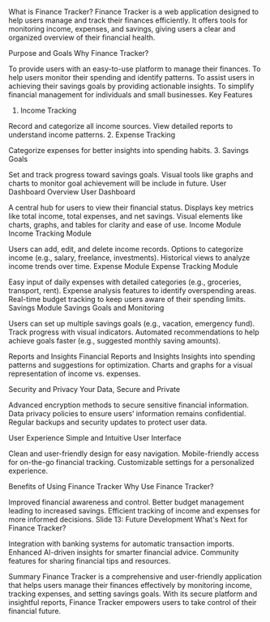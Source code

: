 What is Finance Tracker?
Finance Tracker is a web application designed to help users manage and track their finances efficiently. 
It offers tools for monitoring income, expenses, and savings, giving users a clear and organized overview of their financial health.

 Purpose and Goals
Why Finance Tracker?

To provide users with an easy-to-use platform to manage their finances.
To help users monitor their spending and identify patterns.
To assist users in achieving their savings goals by providing actionable insights.
To simplify financial management for individuals and small businesses.
 Key Features
1. Income Tracking

Record and categorize all income sources.
View detailed reports to understand income patterns.
2. Expense Tracking


Categorize expenses for better insights into spending habits.
3. Savings Goals

Set and track progress toward savings goals.
Visual tools like graphs and charts to monitor goal achievement will be include in future.
 User Dashboard Overview
User Dashboard

A central hub for users to view their financial status.
Displays key metrics like total income, total expenses, and net savings.
Visual elements like charts, graphs, and tables for clarity and ease of use.
Income Module
Income Tracking Module

Users can add, edit, and delete income records.
Options to categorize income (e.g., salary, freelance, investments).
Historical views to analyze income trends over time.
 Expense Module
Expense Tracking Module

Easy input of daily expenses with detailed categories (e.g., groceries, transport, rent).
Expense analysis features to identify overspending areas.
Real-time budget tracking to keep users aware of their spending limits.
Savings Module
Savings Goals and Monitoring

Users can set up multiple savings goals (e.g., vacation, emergency fund).
Track progress with visual indicators.
Automated recommendations to help achieve goals faster (e.g., suggested monthly saving amounts).

Reports and Insights
Financial Reports and Insights
Insights into spending patterns and suggestions for optimization.
Charts and graphs for a visual representation of income vs. expenses.

Security and Privacy
Your Data, Secure and Private

Advanced encryption methods to secure sensitive financial information.
Data privacy policies to ensure users’ information remains confidential.
Regular backups and security updates to protect user data.

User Experience
Simple and Intuitive User Interface

Clean and user-friendly design for easy navigation.
Mobile-friendly access for on-the-go financial tracking.
Customizable settings for a personalized experience.

 Benefits of Using Finance Tracker
Why Use Finance Tracker?

Improved financial awareness and control.
Better budget management leading to increased savings.
Efficient tracking of income and expenses for more informed decisions.
Slide 13: Future Development
What's Next for Finance Tracker?

Integration with banking systems for automatic transaction imports.
Enhanced AI-driven insights for smarter financial advice.
Community features for sharing financial tips and resources.

Summary
Finance Tracker is a comprehensive and user-friendly application that helps users manage their finances effectively by monitoring income, tracking expenses, and setting savings goals.
With its secure platform and insightful reports, Finance Tracker empowers users to take control of their financial future.
